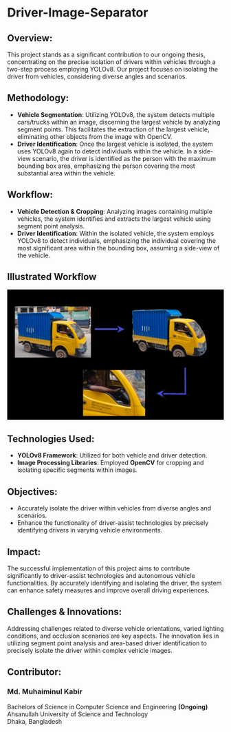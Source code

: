 # Driver-Image-Separator
## Overview:
This project stands as a significant contribution to our ongoing thesis, concentrating on the precise isolation of drivers within vehicles through a two-step process employing YOLOv8. Our project focuses on isolating the driver from vehicles, considering diverse angles and scenarios.
## Methodology:
+ **Vehicle Segmentation**: Utilizing YOLOv8, the system detects multiple cars/trucks within an image, discerning the largest vehicle by analyzing segment points. This facilitates the extraction of the largest vehicle, eliminating other objects from the image with OpenCV.<br>
+ **Driver Identification**: Once the largest vehicle is isolated, the system uses YOLOv8 again to detect individuals within the vehicle. In a side-view scenario, the driver is identified as the person with the maximum bounding box area, emphasizing the person covering the most substantial area within the vehicle.
## Workflow:
+ **Vehicle Detection & Cropping**: Analyzing images containing multiple vehicles, the system identifies and extracts the largest vehicle using segment point analysis.<br>
+ **Driver Identification**: Within the isolated vehicle, the system employs YOLOv8 to detect individuals, emphasizing the individual covering the most significant area within the bounding box, assuming a side-view of the vehicle.
## Illustrated Workflow
![](Untitled.png)
## Technologies Used:
+ **YOLOv8 Framework**: Utilized for both vehicle and driver detection.<br>
+ **Image Processing Libraries**: Employed **OpenCV** for cropping and isolating specific segments within images.

## Objectives:
+ Accurately isolate the driver within vehicles from diverse angles and scenarios.
+ Enhance the functionality of driver-assist technologies by precisely identifying drivers in varying vehicle environments.
## Impact:
The successful implementation of this project aims to contribute significantly to driver-assist technologies and autonomous vehicle functionalities. By accurately identifying and isolating the driver, the system can enhance safety measures and improve overall driving experiences.
## Challenges & Innovations:
Addressing challenges related to diverse vehicle orientations, varied lighting conditions, and occlusion scenarios are key aspects. The innovation lies in utilizing segment point analysis and area-based driver identification to precisely isolate the driver within complex vehicle images.

## Contributor:
### **Md. Muhaiminul Kabir**<br>
Bachelors of Science in Computer Science and Engineering **(Ongoing)**<br>
Ahsanullah University of Science and Technology<br>
Dhaka, Bangladesh<br>

